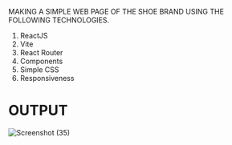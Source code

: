 
MAKING A SIMPLE WEB PAGE OF THE SHOE BRAND USING THE FOLLOWING TECHNOLOGIES.

1) ReactJS
2) Vite
3) React Router
4) Components
5) Simple CSS
6) Responsiveness

# OUTPUT
![Screenshot (35)](https://github.com/user-attachments/assets/f1799e57-a7b9-4999-a523-42d209c50353)
